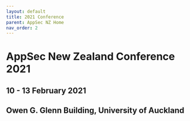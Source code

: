 ```yaml
---
layout: default
title: 2021 Conference
parent: AppSec NZ Home 
nav_order: 2
---
```


# AppSec New Zealand Conference 2021

## 10 - 13 February 2021

## Owen G. Glenn Building, University of Auckland
